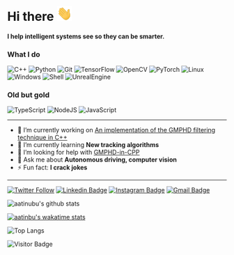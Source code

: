 # Hi there <img src="https://raw.githubusercontent.com/aatinubu/aatinubu/main/assets/wave.gif" width=35px />
#### I help intelligent systems see so they can be smarter.

### What I do
![C++](https://img.shields.io/badge/-C%2B%2B-00427E?style=flat-square&logo=C%2B%2B&logoColor=FFFFFF)
![Python](https://img.shields.io/badge/-Python-3776AB?style=flat-square&logo=Python&logoColor=FEDA50)
![Git](https://img.shields.io/badge/-Git-F05032?logo=Git&style=for-square&logoColor=FFFFFF)
![TensorFlow](https://img.shields.io/badge/-TensorFflow-white?style=flat-square&logo=tensorflow)
![OpenCV](https://img.shields.io/badge/-OpenCV-128DFF?style=flat-square&logo=opencv&logoColor=FF2A44)
![PyTorch](https://img.shields.io/badge/-PyTorch-white?style=flat-square&logo=pytorch)
![Linux](https://img.shields.io/badge/-Linux-000000?style=flat-square&logo=linux&logoColor=F0B910)
![Windows](https://img.shields.io/badge/-Windows-FFFFFF?style=flat-square&logo=windows&logoColor=007FD5)
![Shell](https://img.shields.io/badge/-Shell-2673BB?style=flat-square&logo=powershell&logoColor=FFFFFF)
![UnrealEngine](https://img.shields.io/badge/-Unreal-FFFFFF?style=flat-square&logo=unreal-engine&logoColor=000000)

### Old but gold
![TypeScript](https://img.shields.io/badge/-TypeScript-3178C6?style=flat-square&logo=typescript&logoColor=FFFFFF)
![NodeJS](https://img.shields.io/badge/-NodeJS-FFFFFF?style=flat-square&logo=node.js&logoColor=3E863D)
![JavaScript](https://img.shields.io/badge/-JavaScript-000000?style=flat-square&logo=javascript&logoColor=F7DF1E)

---

- 🔭 I’m currently working on [An implementation of the GMPHD filtering technique in C++](https://github.com/aatinubu/GMPHD-in-CPP/)
- 🌱 I’m currently learning **New tracking algorithms**
- 🤔 I’m looking for help with [GMPHD-in-CPP](https://github.com/aatinubu/GMPHD-in-CPP/)
- 💬 Ask me about **Autonomous driving, computer vision**
- ⚡ Fun fact: **I crack jokes**

---

[![Twitter Follow](https://img.shields.io/twitter/follow/aatinubu?color=blue&label=%40AATINUBU&logo=twitter&style=for-the-badge)](https://twitter.com/aatinubu)
[![Linkedin Badge](https://img.shields.io/badge/-aatinubu-blue?style=for-the-badge&logo=linkedin&logoColor=white&link=https://www.linkedin.com/in/aatinubu/)](https://www.linkedin.com/in/aatinubu/)
[![Instagram Badge](https://img.shields.io/badge/-aatinubu-515BCC?style=for-the-badge&logo=instagram&logoColor=white&link=https://instagram.com/aatinubu/)](https://instagram.com/aatinubu)
[![Gmail Badge](https://img.shields.io/badge/-akolade.tinubu@gmail.com-c14438?style=for-the-badge&logo=gmail&logoColor=white&link=mailto:akolade.tinubu@gmail.com)](mailto:akolade.tinubu@gmail.com)

![aatinubu's github stats](https://github-readme-stats.vercel.app/api?username=aatinubu&count_private=true&include_all_commits=true&show_icons=true&hide_title=true&hide=prs&theme=darcula)

[![aatinbu's wakatime stats](https://github-readme-stats.vercel.app/api/wakatime?username=aatinubu&theme=darcula&v=3&layout=compact)](https://wakatime.com/@aatinubu)

![Top Langs](https://github-readme-stats.vercel.app/api/top-langs/?username=aatinubu&layout=compact&theme=darcula&v=2)

![Visitor Badge](https://komarev.com/ghpvc/?username=aatinubu&label=visitors&color=0e75b6&style=flat-square)
